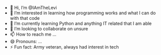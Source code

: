 - 👋 Hi, I’m @IAmTheLevi
- 👀 I’m interested in learning how programming works and what I can do with that code
- 🌱 I’m currently learning Python and anything IT related that I am able
- 💞️ I’m looking to collaborate on unsure
- 📫 How to reach me ...
- 😄 Pronouns: ...
- ⚡ Fun fact: Army veteran, always had interest in tech

<!---
IAmTheLevi/IAmTheLevi is a ✨ special ✨ repository because its `README.md` (this file) appears on your GitHub profile.
You can click the Preview link to take a look at your changes.
--->

